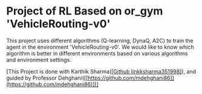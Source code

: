# Project of RL Based on or_gym 'VehicleRouting-v0'
This project uses different algorithms (Q-learning, DynaQ, A2C) to train the agent in the environment 'VehicleRouting-v0'.
We would like to know which algorithm is better in different environments based on various algorithms and environment settings.

[This Project is done with Karthik Sharma([[Github linkksharma351998]](https://github.com/ksharma351998)), and guided by Professor Dehghani([[https://github.com/mdehghani86]](https://github.com/mdehghani86)])]
